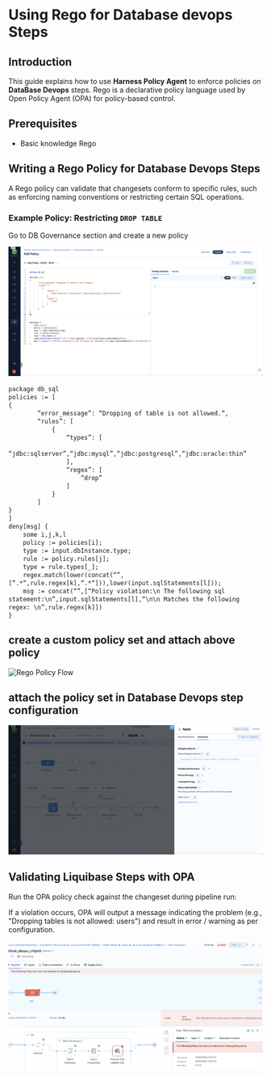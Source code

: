 # Using Rego for Database devops Steps

## Introduction
This guide explains how to use **Harness Policy Agent** to enforce policies on **DataBase Devops** steps. Rego is a declarative policy language used by Open Policy Agent (OPA) for policy-based control.

## Prerequisites
- Basic knowledge Rego

## Writing a Rego Policy for Database Devops Steps
A Rego policy can validate that changesets conform to specific rules, such as enforcing naming conventions or restricting certain SQL operations.

### Example Policy: Restricting `DROP TABLE`
Go to DB Governance section and create a new policy

![Rego Policy Flow](static/db-governance-policy-create.png)

```rego
package db_sql
policies := [
{
        “error_message”: “Dropping of table is not allowed.“,
        “rules”: [
            {
                “types”: [
                    “jdbc:sqlserver”,“jdbc:mysql”,“jdbc:postgresql”,“jdbc:oracle:thin”
                ],
                “regex”: [
                    “drop”
                ]
            }
        ]
}
]
deny[msg] {
    some i,j,k,l
    policy := policies[i];
    type := input.dbInstance.type;
    rule := policy.rules[j];
    type = rule.types[_];
    regex.match(lower(concat(“”,[“.*“,rule.regex[k],“.*“])),lower(input.sqlStatements[l]));
    msg := concat(“”,[“Policy violation:\n The following sql statement:\n”,input.sqlStatements[l],“\n\n Matches the following regex: \n”,rule.regex[k]])
}
```

## create a custom policy set and attach above policy

![Rego Policy Flow]((static/db-governance-custom-policy-set.png))

## attach the policy set in Database Devops step configuration

![<image>](static/db-governance-add-evaluation.png)

## Validating Liquibase Steps with OPA
Run the OPA policy check against the changeset during pipeline run:


If a violation occurs, OPA will output a message indicating the problem (e.g., "Dropping tables is not allowed: users") and result in error / warning as per configuration.

![failed pipeline](static/database-devops-failed-policy.png)
